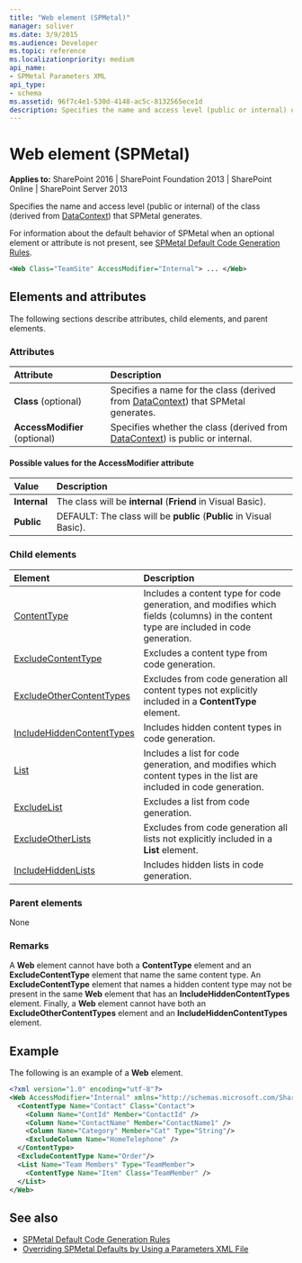 ```yaml
---
title: "Web element (SPMetal)"
manager: soliver
ms.date: 3/9/2015
ms.audience: Developer
ms.topic: reference
ms.localizationpriority: medium
api_name:
- SPMetal Parameters XML
api_type:
- schema
ms.assetid: 96f7c4e1-530d-4148-ac5c-8132565ece1d
description: Specifies the name and access level (public or internal) of the class (derived from DataContext) that SPMetal generates.
---
```


# Web element (SPMetal)

**Applies to:** SharePoint 2016 | SharePoint Foundation 2013 | SharePoint Online | SharePoint Server 2013

Specifies the name and access level (public or internal) of the class (derived from [DataContext](https://msdn.microsoft.com/library/Microsoft.SharePoint.Linq.DataContext.aspx)) that SPMetal generates.

For information about the default behavior of SPMetal when an optional element or attribute is not present, see [SPMetal Default Code Generation Rules](https://msdn.microsoft.com/library/873ac65e-425e-40f3-9ef6-753d3cda1436%28Office.15%29.aspx).

```XML
<Web Class="TeamSite" AccessModifier="Internal"> ... </Web>
```

## Elements and attributes

The following sections describe attributes, child elements, and parent elements.

### Attributes

|**Attribute**|**Description**|
|:-----|:-----|
|**Class** (optional)  <br/> |Specifies a name for the class (derived from [DataContext](https://msdn.microsoft.com/library/Microsoft.SharePoint.Linq.DataContext.aspx)) that SPMetal generates.  <br/> |
|**AccessModifier** (optional)  <br/> |Specifies whether the class (derived from [DataContext](https://msdn.microsoft.com/library/Microsoft.SharePoint.Linq.DataContext.aspx)) is public or internal.  <br/> |

#### Possible values for the AccessModifier attribute

|**Value**|**Description**|
|:-----|:-----|
|**Internal**  <br/> |The class will be **internal** (**Friend** in Visual Basic).  <br/> |
|**Public**  <br/> |DEFAULT: The class will be **public** (**Public** in Visual Basic).  <br/> |

### Child elements

|**Element**|**Description**|
|:-----|:-----|
|[ContentType](contenttype-spmetal.md) <br/> |Includes a content type for code generation, and modifies which fields (columns) in the content type are included in code generation.  <br/> |
|[ExcludeContentType](excludecontenttype-spmetal.md) <br/> |Excludes a content type from code generation.  <br/> |
|[ExcludeOtherContentTypes](excludeothercontenttypes-spmetal.md) <br/> |Excludes from code generation all content types not explicitly included in a **ContentType** element.  <br/> |
|[IncludeHiddenContentTypes](includehiddencontenttypes-spmetal.md) <br/> |Includes hidden content types in code generation.  <br/> |
|[List](list-spmetal.md) <br/> |Includes a list for code generation, and modifies which content types in the list are included in code generation.  <br/> |
|[ExcludeList](excludelist-spmetal.md) <br/> |Excludes a list from code generation.  <br/> |
|[ExcludeOtherLists](excludeotherlists-spmetal.md) <br/> |Excludes from code generation all lists not explicitly included in a **List** element.  <br/> |
|[IncludeHiddenLists](includehiddenlists-spmetal.md) <br/> |Includes hidden lists in code generation.  <br/> |

### Parent elements

None

### Remarks

A **Web** element cannot have both a **ContentType** element and an **ExcludeContentType** element that name the same content type. An **ExcludeContentType** element that names a hidden content type may not be present in the same **Web** element that has an **IncludeHiddenContentTypes** element. Finally, a **Web** element cannot have both an **ExcludeOtherContentTypes** element and an **IncludeHiddenContentTypes** element.

## Example

The following is an example of a **Web** element.

```XML
<?xml version="1.0" encoding="utf-8"?>
<Web AccessModifier="Internal" xmlns="http://schemas.microsoft.com/SharePoint/2009/spmetal">
  <ContentType Name="Contact" Class="Contact">
    <Column Name="ContId" Member="ContactId" />
    <Column Name="ContactName" Member="ContactName1" />
    <Column Name="Category" Member="Cat" Type="String"/>
    <ExcludeColumn Name="HomeTelephone" />
  </ContentType>
  <ExcludeContentType Name="Order"/>
  <List Name="Team Members" Type="TeamMember">
    <ContentType Name="Item" Class="TeamMember" />
  </List>
</Web>

```

## See also

- [SPMetal Default Code Generation Rules](https://msdn.microsoft.com/library/873ac65e-425e-40f3-9ef6-753d3cda1436%28Office.15%29.aspx)
- [Overriding SPMetal Defaults by Using a Parameters XML File](https://msdn.microsoft.com/library/209359b2-bd46-47b6-837d-3c0c2005cb19%28Office.15%29.aspx)

